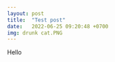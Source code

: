 ```yaml
---
layout: post
title:  "Test post"
date:   2022-06-25 09:20:48 +0700
img: drunk cat.PNG
---
```


Hello 